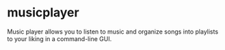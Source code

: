 # musicplayer

Music player allows you to listen to music and organize songs into playlists to your liking in a command-line GUI.
